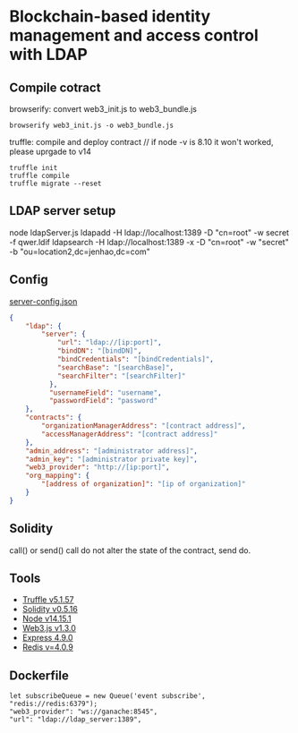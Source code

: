 # Blockchain-based identity management and access control with LDAP

## Compile cotract

browserify: convert web3_init.js to web3_bundle.js
```
browserify web3_init.js -o web3_bundle.js
```
truffle: compile and deploy contract // if node -v is 8.10 it won't worked, please uprgade to v14

```
truffle init
truffle compile
truffle migrate --reset
```

## LDAP server setup

node ldapServer.js
ldapadd -H ldap://localhost:1389 -D "cn=root" -w secret -f qwer.ldif
ldapsearch -H ldap://localhost:1389 -x -D "cn=root" -w "secret" -b "ou=location2,dc=jenhao,dc=com"

## Config
[server-config.json](https://github.com/jenhao-thesis/LdapDapp/blob/main/server-config-example.json)
```json
{
    "ldap": {
        "server": {
            "url": "ldap://[ip:port]",
            "bindDN": "[bindDN]",
            "bindCredentials": "[bindCredentials]",
            "searchBase": "[searchBase]",
            "searchFilter": "[searchFilter]"
          },
          "usernameField": "username",
          "passwordField": "password"
    },
    "contracts": {
        "organizationManagerAddress": "[contract address]",
        "accessManagerAddress": "[contract address]"
    },
    "admin_address": "[administrator address]",
    "admin_key": "[administrator private key]",
    "web3_provider": "http://[ip:port]",
    "org_mapping": {
        "[address of organization]": "[ip of organization]"
    }
}
```

## Solidity

call() or send()
call do not alter the state of the contract, send do.

## Tools

* [Truffle v5.1.57](https://www.trufflesuite.com/docs/truffle/testing/writing-tests-in-solidity)
* [Solidity v0.5.16](https://docs.soliditylang.org/en/v0.5.16/genindex.html)
* [Node v14.15.1](https://nodejs.org/en/)
* [Web3.js v1.3.0](https://github.com/ChainSafe/web3.js?source=post_page-----70de1c0c035c----------------------)
* [Express 4.9.0](https://www.npmjs.com/package/express/v/4.9.0)
* [Redis v=4.0.9](https://www.1ju.org/redis/redis-quick-guide)

## Dockerfile
```
let subscribeQueue = new Queue('event subscribe', "redis://redis:6379");
"web3_provider": "ws://ganache:8545",
"url": "ldap://ldap_server:1389",
```